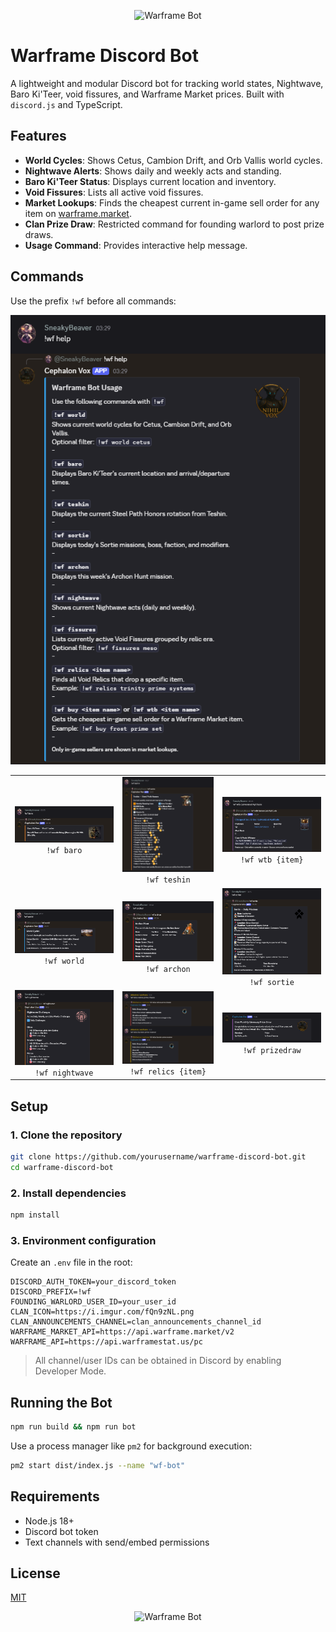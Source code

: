 <p align="center">
  <img src="https://i.imgur.com/fQn9zNL.png" alt="Warframe Bot" width="200"/>
</p>

# Warframe Discord Bot

A lightweight and modular Discord bot for tracking world states, Nightwave, Baro Ki'Teer, void fissures, and Warframe Market prices. Built with `discord.js` and TypeScript.

## Features

- **World Cycles**: Shows Cetus, Cambion Drift, and Orb Vallis world cycles.
- **Nightwave Alerts**: Shows daily and weekly acts and standing.
- **Baro Ki'Teer Status**: Displays current location and inventory.
- **Void Fissures**: Lists all active void fissures.
- **Market Lookups**: Finds the cheapest current in-game sell order for any item on [warframe.market](https://warframe.market).
- **Clan Prize Draw**: Restricted command for founding warlord to post prize draws.
- **Usage Command**: Provides interactive help message.

## Commands

Use the prefix `!wf` before all commands:

![help](./docs/wf-help.png)

<p align="center">
  <table>
    <tr>
      <td align="center"><img src="./docs/wf-baro.png" width="250"/><br/><code>!wf baro</code></td>
      <td align="center"><img src="./docs/wf-teshin.png" width="250"/><br/><code>!wf teshin</code></td>
      <td align="center"><img src="./docs/wf-buy.png" width="250"/><br/><code>!wf wtb {item}</code></td>
    </tr>
    <tr>
      <td align="center"><img src="./docs/wf-cycles.png" width="250"/><br/><code>!wf world</code></td>
      <td align="center"><img src="./docs/wf-archon.png" width="250"/><br/><code>!wf archon</code></td>
      <td align="center"><img src="./docs/wf-sortie.png" width="250"/><br/><code>!wf sortie</code></td>
    </tr>
    <tr>
      <td align="center"><img src="./docs/wf-nightwave.png" width="250"/><br/><code>!wf nightwave</code></td>
      <td align="center"><img src="./docs/wf-relics.png" width="250"/><br/><code>!wf relics {item}</code></td>
      <td align="center"><img src="./docs/wf-prize.png" width="250"/><br/><code>!wf prizedraw</code></td>
    </tr>
  </table>
</p>

## Setup

### 1. Clone the repository

```bash
git clone https://github.com/yourusername/warframe-discord-bot.git
cd warframe-discord-bot
````

### 2. Install dependencies

```bash
npm install
```

### 3. Environment configuration

Create an `.env` file in the root:

```env
DISCORD_AUTH_TOKEN=your_discord_token
DISCORD_PREFIX=!wf
FOUNDING_WARLORD_USER_ID=your_user_id
CLAN_ICON=https://i.imgur.com/fQn9zNL.png
CLAN_ANNOUNCEMENTS_CHANNEL=clan_announcements_channel_id
WARFRAME_MARKET_API=https://api.warframe.market/v2
WARFRAME_API=https://api.warframestat.us/pc
```

> All channel/user IDs can be obtained in Discord by enabling Developer Mode.

## Running the Bot

```bash
npm run build && npm run bot
```

Use a process manager like `pm2` for background execution:

```bash
pm2 start dist/index.js --name "wf-bot"
```

## Requirements

* Node.js 18+
* Discord bot token
* Text channels with send/embed permissions

## License

[MIT](LICENSE)

<p align="center">
  <img src="https://i.imgur.com/fQn9zNL.png" alt="Warframe Bot" width="200"/>
</p>